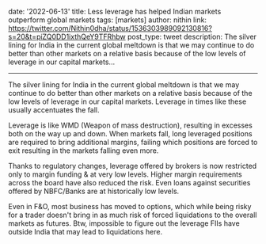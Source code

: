 date: '2022-06-13'
title: Less leverage has helped Indian markets outperform global markets
tags: [markets]
author: nithin
link: https://twitter.com/Nithin0dha/status/1536303989092130816?s=20&t=piZQ0DD1ixthQeY9TFRhbw
post_type: tweet
description: The silver lining for India in the current global meltdown is that we may continue to do better than other markets on a relative basis because of the low levels of leverage in our capital markets...

---

The silver lining for India in the current global meltdown is that we may continue to do better than other markets on a relative basis because of the low levels of leverage in our capital markets. Leverage in times like these usually accentuates the fall.

Leverage is like WMD (Weapon of mass destruction), resulting in excesses both on the way up and down. When markets fall, long leveraged positions are required to bring additional margins, failing which positions are forced to exit resulting in the markets falling even more.

Thanks to regulatory changes, leverage offered by brokers is now restricted only to margin funding & at very low levels. Higher margin requirements across the board have also reduced the risk. Even loans against securities offered by NBFC/Banks are at historically low levels.

Even in F&O, most business has moved to options, which while being risky for a trader doesn't bring in as much risk of forced liquidations to the overall markets as futures. Btw, impossible to figure out the leverage FIIs have outside India that may lead to liquidations here.
